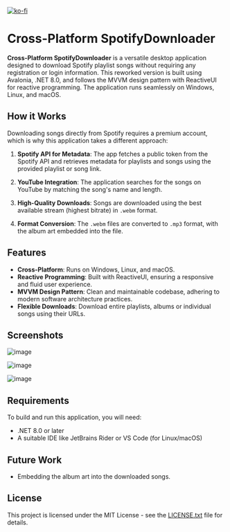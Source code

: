[![ko-fi](https://ko-fi.com/img/githubbutton_sm.svg)](https://ko-fi.com/O5O013MET3)
# Cross-Platform SpotifyDownloader

**Cross-Platform SpotifyDownloader** is a versatile desktop application designed to download Spotify playlist songs without requiring any registration or login information. This reworked version is built using Avalonia, .NET 8.0, and follows the MVVM design pattern with ReactiveUI for reactive programming. The application runs seamlessly on Windows, Linux, and macOS.

## How it Works

Downloading songs directly from Spotify requires a premium account, which is why this application takes a different approach:

1. **Spotify API for Metadata**: The app fetches a public token from the Spotify API and retrieves metadata for playlists and songs using the provided playlist or song link.

2. **YouTube Integration**: The application searches for the songs on YouTube by matching the song's name and length.

3. **High-Quality Downloads**: Songs are downloaded using the best available stream (highest bitrate) in `.webm` format.

4. **Format Conversion**: The `.webm` files are converted to `.mp3` format, with the album art embedded into the file.

## Features

- **Cross-Platform**: Runs on Windows, Linux, and macOS.
- **Reactive Programming**: Built with ReactiveUI, ensuring a responsive and fluid user experience.
- **MVVM Design Pattern**: Clean and maintainable codebase, adhering to modern software architecture practices.
- **Flexible Downloads**: Download entire playlists, albums or individual songs using their URLs.

## Screenshots

![image](https://user-images.githubusercontent.com/63502859/181786212-7db8eeac-dfea-4905-b31b-5b41104a1c71.png)

![image](https://user-images.githubusercontent.com/63502859/181786928-a0574b54-557a-4a65-95ba-5f9aa01a296b.png)

![image](https://user-images.githubusercontent.com/63502859/181787357-ab1a1ffe-ac49-4db5-9223-ca5584120260.png)

## Requirements

To build and run this application, you will need:

- .NET 8.0 or later
- A suitable IDE like JetBrains Rider or VS Code (for Linux/macOS)

## Future Work
- Embedding the album art into the downloaded songs.


## License

This project is licensed under the MIT License - see the [LICENSE.txt](LICENSE.txt) file for details.
